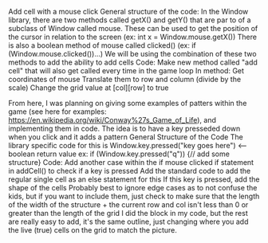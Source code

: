 Add cell with a mouse click
	General structure of the code:
		In the Window library, there are two methods called getX() and getY() that are par to of a subclass of Window called mouse. These can be used to get the position of the cursor in relation to the screen (ex: int x = Window.mouse.getX())
		There is also a boolean method of mouse called clicked() (ex: if (Window.mouse.clicked())...)
		We will be using the combination of these two methods to add the ability to add cells
	Code: 
		Make new method called "add cell" that will also get called every time in the game loop
			In method: 
				Get coordinates of mouse
				Translate them to row and column (divide by the scale)
				Change the grid value at [col][row] to true

From here, I was planning on giving some examples of patters within the game (see here for examples: https://en.wikipedia.org/wiki/Conway%27s_Game_of_Life), and implementing them in code. The idea is to have a key presseded down when you click and it adds a pattern
	General Structure of the Code
		The library specific code for this is Window.key.pressed("key goes here") <-- boolean return value
			ex: if (Window.key.pressed("q")) {// add some structure}
	Code:
		Add another case within the if mouse clicked if statement in addCell() to check if a key is pressed
		Add the standard code to add the regular single cell as an else statement for this
		If this key is pressed, add the shape of the cells
			Probably best to ignore edge cases as to not confuse the kids, but if you want to include them, just check to make sure that the length of the width of the structure + the current row and col isn't less than 0 or greater than the length of the grid
		I did the block in my code, but the rest are really easy to add, it's the same outline, just changing where you add the live (true) cells on the grid to match the picture.
		
		
